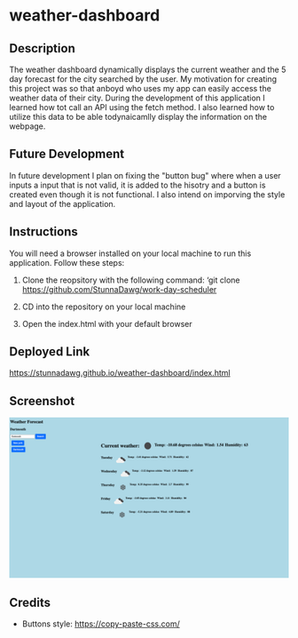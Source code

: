 # weather-dashboard

## Description
The weather dashboard dynamically displays the current weather and the 5 day forecast for the city searched by the user. My motivation for creating this project was so that anboyd who uses my app can easily access the weather data of their city. During the development of this application I learned how tot call an API using the fetch method. I also learned how to utilize this data to be able todynaicamlly display the information on the webpage.

## Future Development
In future development I plan on fixing the "button bug" where when a user inputs a input that is not valid, it is added to the hisotry and a button is created even though it is not functional. I also intend on imporving the style and layout of the application.

## Instructions 
You will need a browser installed on your local machine to run this application. Follow these steps:

1. Clone the reopsitory with the following command: ‘git clone https://github.com/StunnaDawg/work-day-scheduler

2. CD into the repository on your local machine

3. Open the index.html with your default browser

## Deployed Link
https://stunnadawg.github.io/weather-dashboard/index.html

## Screenshot
![Alt text](./assets/images/weather-dashboard-pic.png
"Screenshot")

## Credits
- Buttons style: https://copy-paste-css.com/ 